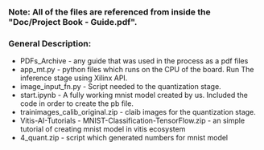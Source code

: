 ### Note: All of the files are referenced from inside the "Doc/Project Book - Guide.pdf".

### General Description:
* PDFs_Archive - any guide that was used in the process as a pdf files
* app_mt.py - python files which runs on the CPU of the board. Run The inference stage using Xilinx API.
* image_input_fn.py - Script needed to the quantization stage.
* start.ipynb - A fully working mnist model created by us. Included the code in order to create the pb file.
* trainimages_calib_original.zip - claib images for the quantization stage.
* Vitis-AI-Tutorials - MNIST-Classification-TensorFlow.zip -  an simple tutorial of creating mnist model in vitis ecosystem
* 4_quant.zip - script which generated numbers for mnist model
